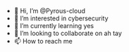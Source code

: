 - 👋 Hi, I’m @Pyrous-cloud
- 👀 I’m interested in cybersecurity
- 🌱 I’m currently learning yes
- 💞️ I’m looking to collaborate on ah tay
- 📫 How to reach me 

<!---
Pyrous-cloud/Pyrous-cloud is a ✨ special ✨ repository because its `README.md` (this file) appears on your GitHub profile.
You can click the Preview link to take a look at your changes.
--->
